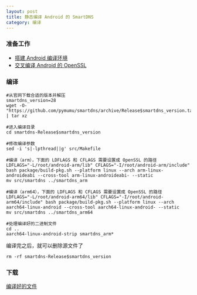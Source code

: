```yaml
---
layout: post
title: 静态编译 Android 的 SmartDNS
category: 编译
---
```


### 准备工作
- [搭建 Android 编译环境][android-environment]
- [交叉编译 Android 的 OpenSSL][android-openssl]

### 编译
```shell
#从官网下载合适的版本并解压
smartdns_version=28
wget -O- "https://github.com/pymumu/smartdns/archive/Release$smartdns_version.tar.gz" | tar xz

#进入编译目录
cd smartdns-Release$smartdns_version

#修改编译参数
sed -i 's|-lpthread||g' src/Makefile

#编译（arm），下面的 LDFLAGS 和 CFLAGS 需要设置成 OpenSSL 的路径
LDFLAGS="-L/root/android-arm/lib" CFLAGS="-I/root/android-arm/include" bash package/build-pkg.sh --platform linux --arch arm-linux-androideabi --cross-tool arm-linux-androideabi- --static
mv src/smartdns ../smartdns_arm

#编译（arm64），下面的 LDFLAGS 和 CFLAGS 需要设置成 OpenSSL 的路径
LDFLAGS="-L/root/android-arm64/lib" CFLAGS="-I/root/android-arm64/include" bash package/build-pkg.sh --platform linux --arch aarch64-linux-android --cross-tool aarch64-linux-android- --static
mv src/smartdns ../smartdns_arm64

#处理编译好的二进制文件
cd ..
aarch64-linux-android-strip smartdns_arm*
```

编译完之后，就可以删除源文件了
```shell
rm -rf smartdns-Release$smartdns_version
```

### 下载
[编译好的文件](/assets/android-smartdns.tar.gz)

[android-environment]: /编译/2019/11/22/android-environment.html
[android-openssl]: /编译/2019/11/22/android-openssl.html